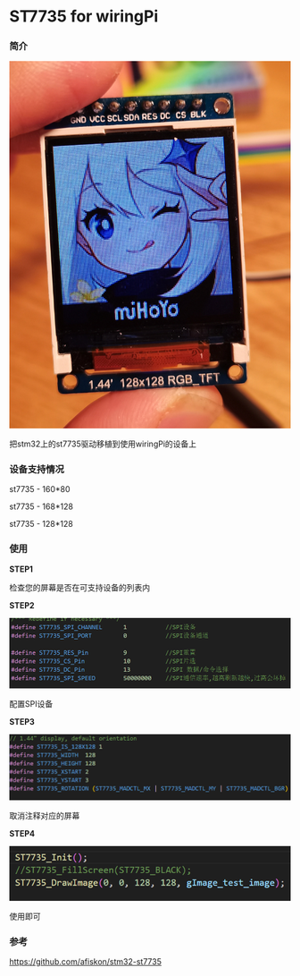 # ST7735 for wiringPi

### 简介

![](./pics/demo.jpg)

把stm32上的st7735驱动移植到使用wiringPi的设备上

### 设备支持情况

st7735 - 160*80

st7735 - 168*128

st7735 - 128*128

### 使用

**STEP1**

检查您的屏幕是否在可支持设备的列表内

**STEP2**

![](./pics/spi_dev.png)

配置SPI设备

**STEP3**

![](./pics/screen.png)

取消注释对应的屏幕

**STEP4**

![](./pics/use.png)

使用即可

### 参考

https://github.com/afiskon/stm32-st7735

